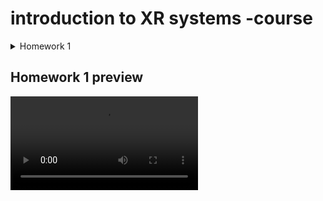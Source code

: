 # introduction to XR systems -course
<details>
  <summary>Homework 1</summary>

## The Room (5pts)
- Complete and enclosed room

## Lighting (5pts)
- Bright point light in the center of the room ceiling

## Planet and Moon (5pts)
- Planet and moon in the center of the room

## Text (5pts)
- Text is sharp, clearly visible in VR, and displays controls

## Skybox (5pts)
- A skybox is present from the external vantage point

## Material Maps (5pts)
- Two walls have the provided albedo and normal maps

## Material Tiling (5pts)
- Two walls have distinct tiling settings

## Material Properties (5pts)
- Two walls have altered smoothness and/or metallicity

## Flat Color Material (5pts)
- One wall has a flat color material

## VR Tracking (5pts)
- VR camera and controller tracking is working correctly

## Controller Inputs (10pts)
- VR controller inputs are used

## Quit Key (10pts)
- A controller button exits the game

## Light Switch (10pts)
- A controller button changes the light color

## Orbiting Moon (10pts)
- The moon orbits the planet at a steady rate

## Break Out (10pts)
- A controller button switches the player to and from an external vantage point

## More Complex Room (10pts)
- Extra credit assignment

## Total Points
- 110

Extra features added:

## Turning:

- When clicking the primary and secondary buttons on the left controller the camera turns 30 degrees, left with X and right with Y

## Model of a donut

- I followed a tutorial on the basics of blender and made a model of a glazed donut which I put orbiting around the planet.

Tutorial link: https://www.youtube.com/watch?v=B0J27sf9N1Y&list=PLjEaoINr3zgEPv5y--4MKpciLaoQYZB1Z&index=1&t=0s

## Train tunnel

- Imported from: https://www.blender-models.com/model-downloads/vehicles/land-based/id/subway-underground-tube-tunnel-scene/

</details>

## Homework 1 preview
![Homework 1 Preview](./Project_preview.mp4)
